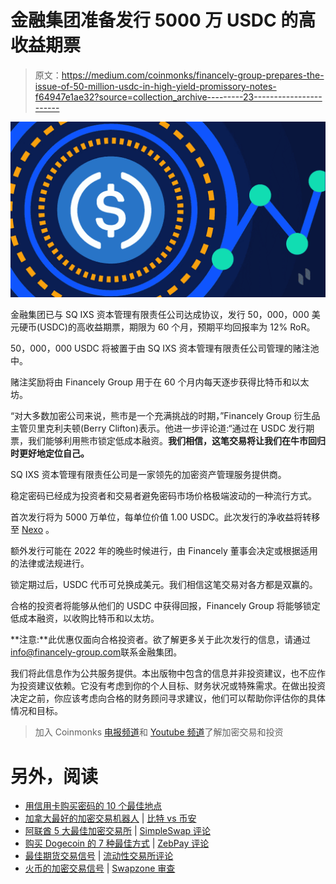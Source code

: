 # 金融集团准备发行 5000 万 USDC 的高收益期票

> 原文：<https://medium.com/coinmonks/financely-group-prepares-the-issue-of-50-million-usdc-in-high-yield-promissory-notes-f64947e1ae32?source=collection_archive---------23----------------------->

![](img/e369ad727b5e51e652f8cfdfb97fcbeb.png)

金融集团已与 SQ IXS 资本管理有限责任公司达成协议，发行 50，000，000 美元硬币(USDC)的高收益期票，期限为 60 个月，预期平均回报率为 12% RoR。

50，000，000 USDC 将被置于由 SQ IXS 资本管理有限责任公司管理的赌注池中。

赌注奖励将由 Financely Group 用于在 60 个月内每天逐步获得比特币和以太坊。

“对大多数加密公司来说，熊市是一个充满挑战的时期，”Financely Group 衍生品主管贝里克利夫顿(Berry Clifton)表示。他进一步评论道:“通过在 USDC 发行期票，我们能够利用熊市锁定低成本融资。**我们相信，这笔交易将让我们在牛市回归时更好地定位自己。**

SQ IXS 资本管理有限责任公司是一家领先的加密资产管理服务提供商。

稳定密码已经成为投资者和交易者避免密码市场价格极端波动的一种流行方式。

首次发行将为 5000 万单位，每单位价值 1.00 USDC。此次发行的净收益将转移至 [Nexo](https://nexo.io/) 。

额外发行可能在 2022 年的晚些时候进行，由 Financely 董事会决定或根据适用的法律或法规进行。

锁定期过后，USDC 代币可兑换成美元。我们相信这笔交易对各方都是双赢的。

合格的投资者将能够从他们的 USDC 中获得回报，Financely Group 将能够锁定低成本融资，以收购比特币和以太坊。

**注意:**此优惠仅面向合格投资者。欲了解更多关于此次发行的信息，请通过[info@financely-group.com](mailto:info@financely-group.com)联系金融集团。

我们将此信息作为公共服务提供。本出版物中包含的信息并非投资建议，也不应作为投资建议依赖。它没有考虑到你的个人目标、财务状况或特殊需求。在做出投资决定之前，你应该考虑向合格的财务顾问寻求建议，他们可以帮助你评估你的具体情况和目标。

> 加入 Coinmonks [电报频道](https://t.me/coincodecap)和 [Youtube 频道](https://www.youtube.com/c/coinmonks/videos)了解加密交易和投资

# 另外，阅读

*   [用信用卡购买密码的 10 个最佳地点](https://coincodecap.com/buy-crypto-with-credit-card)
*   [加拿大最好的加密交易机器人](https://coincodecap.com/5-best-crypto-trading-bots-in-canada) | [比特 vs 币安](https://coincodecap.com/bybit-binance-moonxbt)
*   [阿联酋 5 大最佳加密交易所](https://coincodecap.com/best-crypto-exchanges-in-uae) | [SimpleSwap 评论](https://coincodecap.com/simpleswap-review)
*   [购买 Dogecoin 的 7 种最佳方式](https://coincodecap.com/ways-to-buy-dogecoin) | [ZebPay 评论](https://coincodecap.com/zebpay-review)
*   [最佳期货交易信号](https://coincodecap.com/futures-trading-signals) | [流动性交易所评论](https://coincodecap.com/liquid-exchange-review)
*   [火币的加密交易信号](https://coincodecap.com/huobi-crypto-trading-signals) | [Swapzone 审查](/coinmonks/swapzone-review-crypto-exchange-data-aggregator-e0ad78e55ed7)